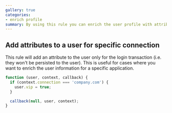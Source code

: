 ```yaml
---
gallery: true
categories:
- enrich profile
summary: By using this rule you can enrich the user profile with attributes.
---
```

## Add attributes to a user for specific connection

This rule will add an attribute to the user only for the login transaction (i.e. they won't be persisted to the user). This is useful for cases where you want to enrich the user information for a specific application.

```js
function (user, context, callback) {
  if (context.connection === 'company.com') {
    user.vip = true;
  }

  callback(null, user, context);
}
```
